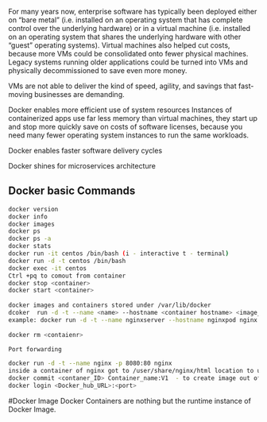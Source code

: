 For many years now, enterprise software has typically been deployed either on “bare metal” (i.e. installed on an operating system that has complete control over the underlying hardware) or in a virtual machine (i.e. installed on an operating system that shares the underlying hardware with other “guest” operating systems).
Virtual machines also helped cut costs, because more VMs could be consolidated onto fewer physical machines. Legacy systems running older applications could be turned into VMs and physically decommissioned to save even more money.

VMs are not able to deliver the kind of speed, agility, and savings that fast-moving businesses are demanding.

Docker enables more efficient use of system resources
	Instances of containerized apps use far less memory than virtual machines, they start up and stop more quickly
	save on costs of software licenses, because you need many fewer operating system instances to run the same workloads.

Docker enables faster software delivery cycles

Docker shines for microservices architecture

## Docker basic Commands
```sh
docker version
docker info 
docker images 
docker ps 
docker ps -a 
docker stats 
docker run -it centos /bin/bash (i - interactive t - terminal)
docker run -d -t centos /bin/bash 
docker exec -it centos 
Ctrl +pq to comout from container 
docker stop <container>
docker start <container>
 
docker images and containers stored under /var/lib/docker 
dcoker  run -d -t --name <name> --hostname <container hostname> <image_name> 
example: docker run -d -t --name nginxserver --hostname nginxpod nginx
 
docker rm <contaienr> 

Port forwarding 

docker run -d -t --name nginx -p 8080:80 nginx 
inside a container of nginx got to /user/share/nginx/html location to update index.html
docker commit <contaner_ID> Container_name:V1  - to create image out of container 
docker login <Docker_hub_URL>:<port>
```


#Docker Image
 Docker Containers are nothing but the runtime instance of Docker Image. 